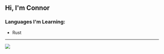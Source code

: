 ## Hi, I'm Connor

### Languages I'm Learning:
* Rust

---

<img align="center" src="https://github-readme-stats.vercel.app/api?username=30440r&show_icons=true&count_private=true&theme=light">
